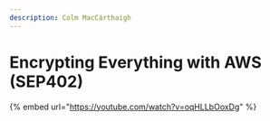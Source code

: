 ```yaml
---
description: Colm MacCárthaigh
---
```


# Encrypting Everything with AWS \(SEP402\)

{% embed url="https://youtube.com/watch?v=oqHLLbOoxDg" %}



